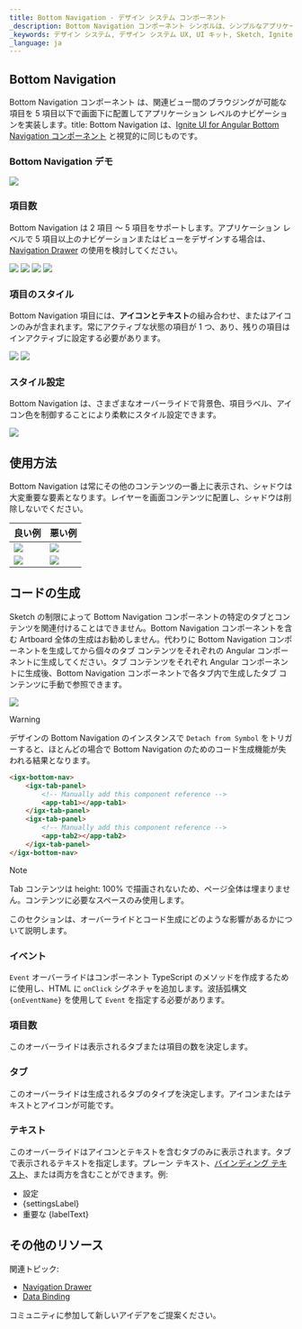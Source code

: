 ```yaml
---
title: Bottom Navigation - デザイン システム コンポーネント
_description: Bottom Navigation コンポーネント シンボルは、シンプルなアプリケーション レベルのナビゲーションのデザインに使用します。
_keywords: デザイン システム, デザイン システム UX, UI キット, Sketch, Ignite UI for Angular, Sketch to Angular, Angular, Angular デザイン システム, Sketch からコードをエクスポート, Angular 用のデザイン キット, Sketch HTML, Sketch to HTML, Sketch UI キット
_language: ja
---
```


## Bottom Navigation

Bottom Navigation コンポーネント は、関連ビュー間のブラウジングが可能な項目を 5 項目以下で画面下に配置してアプリケーション レベルのナビゲーションを実装します。title: Bottom Navigation は、[Ignite UI for Angular Bottom Navigation コンポーネント](https://jp.infragistics.com/products/ignite-ui-angular/angular/components/tabbar.html) と視覚的に同じものです。

### Bottom Navigation デモ

<img class="responsive-img" src="../images/bottom-nav_demo.png" srcset="../images/bottom-nav_demo@2x.png 2x" />

### 項目数

Bottom Navigation は 2 項目 ～ 5 項目をサポートします。アプリケーション レベルで 5 項目以上のナビゲーションまたはビューをデザインする場合は、[Navigation Drawer](nav-drawer.md) の使用を検討してください。

<img class="responsive-img" src="../images/bottom-nav_items2.png" srcset="../images/bottom-nav_items2@2x.png 2x" />
<img class="responsive-img" src="../images/bottom-nav_items3.png" srcset="../images/bottom-nav_items3@2x.png 2x" />
<img class="responsive-img" src="../images/bottom-nav_items4.png" srcset="../images/bottom-nav_items4@2x.png 2x" />
<img class="responsive-img" src="../images/bottom-nav_items5.png" srcset="../images/bottom-nav_items5@2x.png 2x" />

### 項目のスタイル

Bottom Navigation 項目には、**アイコンとテキスト**の組み合わせ、またはアイコンのみが含まれます。常にアクティブな状態の項目が 1 つ、あり、残りの項目はインアクティブに設定する必要があります。

<img class="responsive-img" src="../images/bottom-nav_icon&text.png" srcset="../images/bottom-nav_icon&text@2x.png 2x" />
<img class="responsive-img" src="../images/bottom-nav_icon.png" srcset="../images/bottom-nav_icon@2x.png 2x" />

### スタイル設定

Bottom Navigation は、さまざまなオーバーライドで背景色、項目ラベル、アイコン色を制御することにより柔軟にスタイル設定できます。

<img class="responsive-img" src="../images/bottom-nav_styling.png" srcset="../images/bottom-nav_styling@2x.png 2x" />

## 使用方法

Bottom Navigation は常にその他のコンテンツの一番上に表示され、シャドウは大変重要な要素となります。レイヤーを画面コンテンツに配置し、シャドウは削除しないでください。

| 良い例                                                                                     |悪い例                                                                                      |
| -------------------------------------------------------------------------------------- | ------------------------------------------------------------------------------------------ |
| <img class="responsive-img" src="../images/bottom-nav_do1.png" srcset="../images/bottom-nav_do1@2x.png 2x" />|<img class="responsive-img" src="../images/bottom-nav_dont1.png" srcset="../images/bottom-nav_dont1@2x.png 2x" /> |
| <img class="responsive-img" src="../images/bottom-nav_do2.png" srcset="../images/bottom-nav_do2@2x.png 2x" />|<img class="responsive-img" src="../images/bottom-nav_dont2.png" srcset="../images/bottom-nav_dont2@2x.png 2x" /> |

## コードの生成

Sketch の制限によって Bottom Navigation コンポーネントの特定のタブとコンテンツを関連付けることはできません。Bottom Navigation コンポーネントを含む Artboard 全体の生成はお勧めしません。代わりに Bottom Navigation コンポーネントを生成してから個々のタブ コンテンツをそれぞれの Angular コンポーネントに生成してください。タブ コンテンツをそれぞれ Angular コンポーネントに生成後、Bottom Navigation コンポーネントで各タブ内で生成したタブ コンテンツに手動で参照できます。

<img class="responsive-img" src="../images/bottom-nav_limitation.png" />

> [!WARNING]
> デザインの Bottom Navigation のインスタンスで `Detach from Symbol` をトリガーすると、ほとんどの場合で Bottom Navigation のためのコード生成機能が失われる結果となります。

```html
<igx-bottom-nav>
    <igx-tab-panel>
        <!-- Manually add this component reference -->
        <app-tab1></app-tab1>
    </igx-tab-panel>
    <igx-tab-panel>
        <!-- Manually add this component reference -->
        <app-tab2></app-tab2>
    </igx-tab-panel>
</igx-bottom-nav>
```

> [!Note]
> Tab コンテンツは height: 100% で描画されないため、ページ全体は埋まりません。コンテンツに必要なスペースのみ使用します。

このセクションは、オーバーライドとコード生成にどのような影響があるかについて説明します。

### イベント

`Event` オーバーライドはコンポーネント TypeScript のメソッドを作成するために使用し、HTML に `onClick` シグネチャを追加します。波括弧構文 `{onEventName}` を使用して `Event` を指定する必要があります。

### 項目数

このオーバーライドは表示されるタブまたは項目の数を決定します。

### タブ

このオーバーライドは生成されるタブのタイプを決定します。アイコンまたはテキストとアイコンが可能です。

### テキスト

このオーバーライドはアイコンとテキストを含むタブのみに表示されます。タブで表示されるテキストを指定します。プレーン テキスト、[バインディング テキスト](../codegen/data-binding.md)、または両方を含むことができます。例:

- 設定
- {settingsLabel}
- 重要な {labelText}

## その他のリソース

関連トピック:

- [Navigation Drawer](nav-drawer.md)
- [Data Binding](../codegen/data-binding.md)
  <div class="divider--half"></div>

コミュニティに参加して新しいアイデアをご提案ください。


